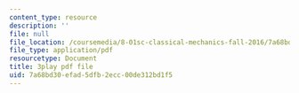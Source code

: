 ```yaml
---
content_type: resource
description: ''
file: null
file_location: /coursemedia/8-01sc-classical-mechanics-fall-2016/7a68bd30efad5dfb2ecc00de312bd1f5_hxa6jAYA980.pdf
file_type: application/pdf
resourcetype: Document
title: 3play pdf file
uid: 7a68bd30-efad-5dfb-2ecc-00de312bd1f5
---
```

